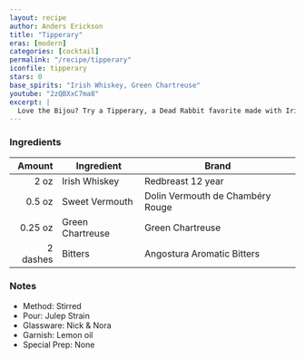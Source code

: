 ```yaml
---
layout: recipe
author: Anders Erickson
title: "Tipperary"
eras: [modern]
categories: [cocktail]
permalink: "/recipe/tipperary"
iconfile: tipperary
stars: 0
base_spirits: "Irish Whiskey, Green Chartreuse"
youtube: "2zQBXxC7ma8"
excerpt: |
  Love the Bijou? Try a Tipperary, a Dead Rabbit favorite made with Irish whiskey, without the Campari.
---
```


### Ingredients

|   Amount | Ingredient       | Brand                            |
| -------: | ---------------- | -------------------------------- |
|     2 oz | Irish Whiskey    | Redbreast 12 year                |
|   0.5 oz | Sweet Vermouth   | Dolin Vermouth de Chambéry Rouge |
|  0.25 oz | Green Chartreuse | Green Chartreuse                 |
| 2 dashes | Bitters          | Angostura Aromatic Bitters       |

### Notes

- Method: Stirred
- Pour: Julep Strain
- Glassware: Nick & Nora
- Garnish: Lemon oil
- Special Prep: None

